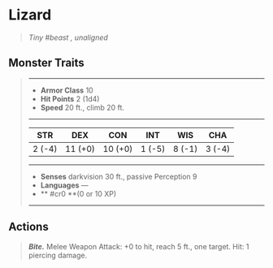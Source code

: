# Lizard
>*Tiny #beast , unaligned*
## Monster Traits
>___
>- **Armor Class** 10
>- **Hit Points** 2 (1d4)
>- **Speed** 20 ft., climb 20 ft.
>___
>|STR|DEX|CON|INT|WIS|CHA|
>|:---:|:---:|:---:|:---:|:---:|:---:|
>|2 (-4)|11 (+0)|10 (+0)|1 (-5)|8 (-1)|3 (-4)|
>___
>- **Senses** darkvision 30 ft., passive Perception 9
>- **Languages** —
>- ** #cr0 **(0 or 10 XP)
>___
## Actions
>***Bite.*** Melee Weapon Attack: +0 to hit, reach 5 ft., one target. Hit: 1 piercing damage.
